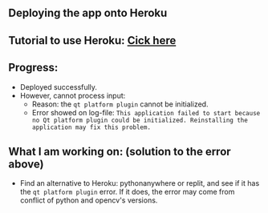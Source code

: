 ## Deploying the app onto Heroku


## Tutorial to use Heroku: [Cick here](https://www.kdnuggets.com/2021/04/deploy-machine-learning-models-to-web.html)	


## Progress:
* Deployed successfully.
* However, cannot process input:
    * Reason: the `qt platform plugin` cannot be initialized.
    * Error showed on log-file: `This application failed to start because no Qt platform plugin could be initialized. Reinstalling the application may fix this problem.`	

## What I am working on: (solution to the error above)
* Find an alternative to Heroku: pythonanywhere or replit, and see if it has the `qt platform plugin` error. If it does, the error may come from conflict of python and opencv's versions.
